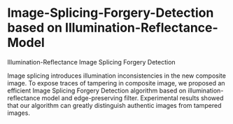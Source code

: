 # Image-Splicing-Forgery-Detection based on Illumination-Reflectance-Model
Illumination-Reflectance Image Splicing Forgery Detection

Image splicing introduces  illumination inconsistencies in the new composite image. To expose traces of tampering in composite image, we proposed an efficient Image Splicing Forgery Detection algorithm based on illumination-reflectance model and  edge-preserving filter. Experimental results showed that our algorithm can greatly distinguish authentic images from tampered images.
